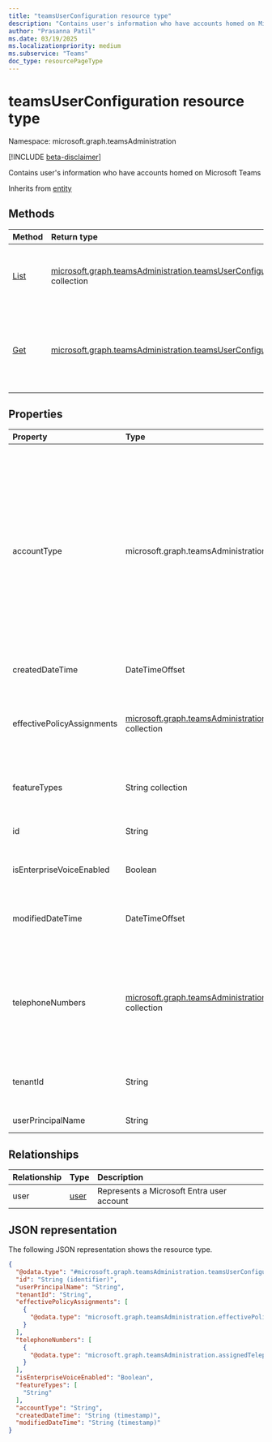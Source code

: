 ```yaml
---
title: "teamsUserConfiguration resource type"
description: "Contains user's information who have accounts homed on Microsoft Teams"
author: "Prasanna Patil"
ms.date: 03/19/2025
ms.localizationpriority: medium
ms.subservice: "Teams"
doc_type: resourcePageType
---
```


# teamsUserConfiguration resource type

Namespace: microsoft.graph.teamsAdministration

[!INCLUDE [beta-disclaimer](../../includes/beta-disclaimer.md)]

Contains user's information who have accounts homed on Microsoft Teams

Inherits from [entity](../resources/entity.md)

## Methods
|Method|Return type|Description|
|:---|:---|:---|
|[List](../api/teamsadministration-teamsadminroot-list-userconfigurations.md)|[microsoft.graph.teamsAdministration.teamsUserConfiguration](../resources/teamsadministration-teamsuserconfiguration.md) collection|Get user configurations for all Teams users belonging to a tenant|
|[Get](../api/teamsadministration-teamsuserconfiguration-get.md)|[microsoft.graph.teamsAdministration.teamsUserConfiguration](../resources/teamsadministration-teamsuserconfiguration.md)|Get Teams user configurations for a sepcific user using the userId (the identifier of User)|

## Properties
|Property|Type|Description|
|:---|:---|:---|
|accountType|microsoft.graph.teamsAdministration.accountType|Type of the account in Teams context.The possible values are: `user`, `resourceAccount`, `guest`, `sfbOnPremUser`, `unknown`, `unknownFutureValue`, `ineligibleUser`. Use the `Prefer: include-unknown-enum-members` request header to get the following values from this {evolvable enum}(/graph/best-practices-concept#handling-future-members-in-evolvable-enumerations): `ineligibleUser`.|
|createdDateTime|DateTimeOffset|The date when the user was created|
|effectivePolicyAssignments|[microsoft.graph.teamsAdministration.effectivePolicyAssignment](../resources/teamsadministration-effectivepolicyassignment.md) collection|This attribute contains the users effective policy assignments, with each assignment including PolicyType, and PolicyAssignment details|
|featureTypes|String collection|Array of Teams features enabled for a given user based on Licensing/ServicePlan|
|id|String|Globally unique identifier / guid for a user in Entra. Inherits from [entity](../resources/entity.md)|
|isEnterpriseVoiceEnabled|Boolean|Flag that shares if voice capability is enabled or not.|
|modifiedDateTime|DateTimeOffset|The date when this object was last changed. This value is set by the system each time the object is changed.|
|telephoneNumbers|[microsoft.graph.teamsAdministration.assignedTelephoneNumber](../resources/teamsadministration-assignedtelephonenumber.md) collection|Complex object that includes both the telephone number and its corresponding assignment category. The assignment category can include values such as 'Primary', 'Private', and 'Alternate'|
|tenantId|String|Globally unique identifier of the tenant in Active Directory to which this User belongs. |
|userPrincipalName|String|The sign-in address of the user.|

## Relationships
|Relationship|Type|Description|
|:---|:---|:---|
|user|[user](../resources/user.md)|Represents a Microsoft Entra user account|

## JSON representation
The following JSON representation shows the resource type.
<!-- {
  "blockType": "resource",
  "keyProperty": "id",
  "@odata.type": "microsoft.graph.teamsAdministration.teamsUserConfiguration",
  "openType": false
}
-->
``` json
{
  "@odata.type": "#microsoft.graph.teamsAdministration.teamsUserConfiguration",
  "id": "String (identifier)",
  "userPrincipalName": "String",
  "tenantId": "String",
  "effectivePolicyAssignments": [
    {
      "@odata.type": "microsoft.graph.teamsAdministration.effectivePolicyAssignment"
    }
  ],
  "telephoneNumbers": [
    {
      "@odata.type": "microsoft.graph.teamsAdministration.assignedTelephoneNumber"
    }
  ],
  "isEnterpriseVoiceEnabled": "Boolean",
  "featureTypes": [
    "String"
  ],
  "accountType": "String",
  "createdDateTime": "String (timestamp)",
  "modifiedDateTime": "String (timestamp)"
}
```


